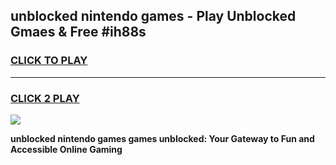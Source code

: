 
## unblocked nintendo games - Play Unblocked Gmaes & Free #ih88s
<h3>
<a href="https://premium.freeplayer.one?title=unblocked_nintendo_games&ref=03M">CLICK TO PLAY</a></h3>
<hr>

<h3>
<a href="https://premium.freeplayer.one?title=unblocked_nintendo_games&ref=03M">CLICK 2 PLAY</a>
  
</h3>

<a href="https://premium.freeplayer.one?title=unblocked_nintendo_games&ref=03M"><img src="https://clearcache.store/games.png"></a>


**unblocked nintendo games games unblocked: Your Gateway to Fun and Accessible Online Gaming**
